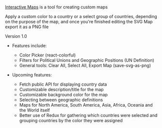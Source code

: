 [Interactive Maps](https://github.com/luisconceicaodev/Interactive-Maps) is a tool for creating custom maps

Apply a custom color to a country or a select group of countries, depending on the purpose of the map, and once you're finished editing the SVG Map export it as a PNG file

Version 1.0

- Features include:

  - Color Picker (react-colorful)
  - Filters for Political Unions and Geographic Positions (UN Definition)
  - General tools: Clear All, Select All, Export Map (save-svg-as-png)

- Upcoming features:
  - Fetch public API for displaying country data
  - Customizable description/title for the map
  - Customizable background color for the map
  - Selecting between geographic definitions
  - Maps for North America, South America, Asia, Africa, Oceania and the World itself
  - Better use of Redux for gathering which countries were selected and grouping countries by the color they were assigned
